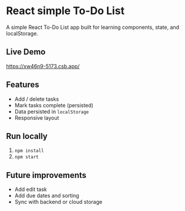 # React simple To-Do List

A simple React To-Do List app built for learning components, state, and localStorage.

## Live Demo
https://xw46n9-5173.csb.app/

## Features
- Add / delete tasks
- Mark tasks complete (persisted)
- Data persisted in `localStorage`
- Responsive layout

## Run locally
1. `npm install`
2. `npm start`

## Future improvements
- Add edit task
- Add due dates and sorting
- Sync with backend or cloud storage
























